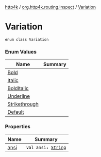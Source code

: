 [http4k](../../index.md) / [org.http4k.routing.inspect](../index.md) / [Variation](./index.md)

# Variation

`enum class Variation`

### Enum Values

| Name | Summary |
|---|---|
| [Bold](-bold.md) |  |
| [Italic](-italic.md) |  |
| [BoldItalic](-bold-italic.md) |  |
| [Underline](-underline.md) |  |
| [Strikethrough](-strikethrough.md) |  |
| [Default](-default.md) |  |

### Properties

| Name | Summary |
|---|---|
| [ansi](ansi.md) | `val ansi: `[`String`](https://kotlinlang.org/api/latest/jvm/stdlib/kotlin/-string/index.html) |
